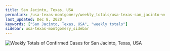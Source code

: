 ```yaml
---
title: San Jacinto, Texas, USA
permalink: /usa-texas-montgomery/weekly_totals/usa-texas-san_jacinto-weekly_totals.html
last_updated: Dec 8, 2020
keywords: ["San Jacinto, Texas, USA", "weekly totals"]
sidebar: usa-texas-montgomery_sidebar
---
```


![Weekly Totals of Confirmed Cases for San Jacinto, Texas, USA](/covid_tracker/images/graphs/usa-texas-san_jacinto-weekly_totals_graph.png)
